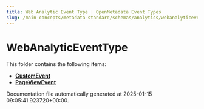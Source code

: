 ```yaml
---
title: Web Analytic Event Type | OpenMetadata Event Types
slug: /main-concepts/metadata-standard/schemas/analytics/webanalyticeventtype
---
```


# WebAnalyticEventType

This folder contains the following items:

- [**CustomEvent**](/main-concepts/metadata-standard/schemas/analytics/webanalyticeventtype/customevent)
- [**PageViewEvent**](/main-concepts/metadata-standard/schemas/analytics/webanalyticeventtype/pageviewevent)


Documentation file automatically generated at 2025-01-15 09:05:41.923720+00:00.
